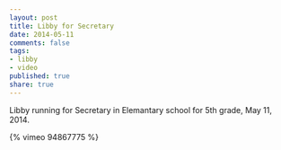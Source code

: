 ```yaml
---
layout: post
title: Libby for Secretary
date: 2014-05-11
comments: false
tags:
- libby
- video
published: true
share: true
---
```

Libby running for Secretary in Elemantary school for 5th grade, May 11, 2014.

{% vimeo 94867775 %}
